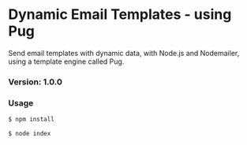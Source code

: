 # Dynamic Email Templates - using Pug

Send email templates with dynamic data, with Node.js and Nodemailer, using a template engine called Pug.

### Version: 1.0.0

### Usage

```sh
$ npm install
```

```sh
$ node index
```